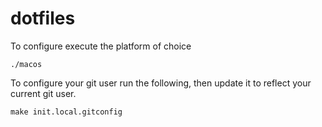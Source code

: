 # dotfiles

To configure execute the platform of choice

```
./macos
```

To configure your git user run the following, then update it to reflect your current git user.

```
make init.local.gitconfig
```